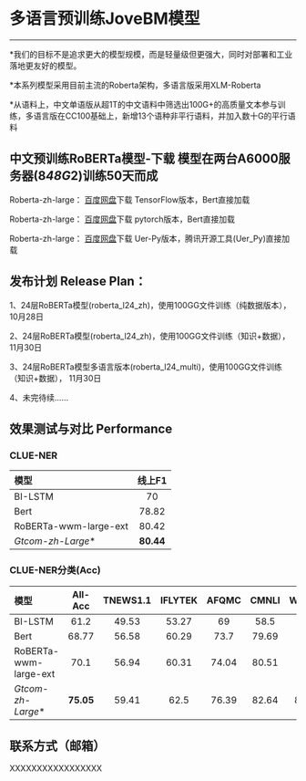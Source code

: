 
# 多语言预训练JoveBM模型

*****************************************************************************************************
*我们的目标不是追求更大的模型规模，而是轻量级但更强大，同时对部署和工业落地更友好的模型。

*本系列模型采用目前主流的Roberta架构，多语言版采用XLM-Roberta

*从语料上，中文单语版从超1T的中文语料中筛选出100G+的高质量文本参与训练，多语言版在CC100基础上，新增13个语种非平行语料，并加入数十G的平行语料
         
中文预训练RoBERTa模型-下载
模型在两台A6000服务器(8*48G*2)训练50天而成
-------------------------------------------------
Roberta-zh-large： <a href="https://pan.baidu.com/s/155fo1jH-bACcdM27rACinQ">百度网盘</a>下载 TensorFlow版本，Bert直接加载

Roberta-zh-large： <a href="https://pan.baidu.com/s/1lVxTuBvorClo-7uoCAO7kQ">百度网盘</a>下载 pytorch版本，Bert直接加载

Roberta-zh-large： <a href="https://pan.baidu.com/s/1zaMV5lNF2Ar3l8L4bZcsLQ">百度网盘</a>下载 Uer-Py版本，腾讯开源工具(Uer_Py)直接加载


发布计划 Release Plan：
-------------------------------------------------
1、24层RoBERTa模型(roberta_l24_zh)，使用100GG文件训练（纯数据版本）， 10月28日

2、24层RoBERTa模型(roberta_l24_zh)，使用100GG文件训练（知识+数据）， 11月30日

3、24层RoBERTa模型多语言版本(roberta_l24_multi)，使用100GG文件训练（知识+数据）， 11月30日

4、未完待续……

效果测试与对比 Performance 
-------------------------------------------------
### CLUE-NER

| 模型 | 线上F1 |
| :------- | :---------: |
| BI-LSTM | 70 |
| Bert | 78.82 | 
| RoBERTa-wwm-large-ext | 80.42 | 
| *Gtcom-zh-Large** | **80.44** |


###  CLUE-NER分类(Acc)

| 模型 | All-Acc | TNEWS1.1 | IFLYTEK | AFQMC | CMNLI | WSC1.1 | CSL |
| :------- | :---------: | :---------: | :---------: | :---------: | :---------: | :---------: | :---------: |
| BI-LSTM | 61.2 | 49.53 | 53.27 | 69 | 58.5 | 61.1 | 75.8 |
| Bert | 68.77 | 56.58 | 60.29 | 73.7 | 79.69 | 62 | 70.36 |
| RoBERTa-wwm-large-ext | 70.1 | 56.94 | 60.31 | 74.04 | 80.51 | 67.8 | 81 |
| *Gtcom-zh-Large** |  **75.05** | 59.41 | 62.5 | 76.39 | 82.64 | 84.54 | 84.9 |

联系方式（邮箱）
-------------------------------------------------
XXXXXXXXXXXXXXXXX
